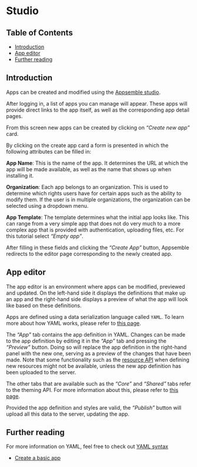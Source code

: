 # Studio

## Table of Contents

- [Introduction](#introduction)
- [App editor](#app-editor)
- [Further reading](#further-reading)

## Introduction

Apps can be created and modified using the [Appsemble studio](/).

After logging in, a list of apps you can manage will appear. These apps will provide direct links to
the app itself, as well as the corresponding app detail pages.

From this screen new apps can be created by clicking on _“Create new app”_ card.

By clicking on the create app card a form is presented in which the following attributes can be
filled in:

**App Name**: This is the name of the app. It determines the URL at which the app will be made
available, as well as the name that shows up when installing it.

**Organization**: Each app belongs to an organization. This is used to determine which rights users
have for certain apps such as the ability to modify them. If the user is in multiple organizations,
the organization can be selected using a dropdown menu.

**App Template**: The template determines what the initial app looks like. This can range from a
very simple app that does not do very much to a more complex app that is provided with
authentication, uploading files, etc. For this tutorial select _“Empty app”_.

After filling in these fields and clicking the _“Create App”_ button, Appsemble redirects to the
editor page corresponding to the newly created app.

## App editor

The app editor is an environment where apps can be modified, previewed and updated. On the left-hand
side it displays the definitions that make up an app and the right-hand side displays a preview of
what the app will look like based on these definitions.

Apps are defined using a data serialization language called `YAML`. To learn more about how YAML
works, please refer to [this page](https://learnxinyminutes.com/docs/yaml).

The _“App”_ tab contains the app definition in YAML. Changes can be made to the app definition by
editing it in the _“App”_ tab and pressing the _“Preview”_ button. Doing so will replace the app
definition in the right-hand panel with the new one, serving as a preview of the changes that have
been made. Note that some functionality such as the [resource API](resources.md) when defining new
resources might not be available, unless the new app definition has been uploaded to the server.

The other tabs that are available such as the _“Core”_ and _“Shared”_ tabs refer to the theming API.
For more information about this, please refer to [this page](theming.md).

Provided the app definition and styles are valid, the _“Publish”_ button will upload all this data
to the server, updating the app.

## Further reading

For more information on YAML, feel free to check out [YAML syntax](yaml-syntax.mdx)

- [Create a basic app](basic-app.md)
